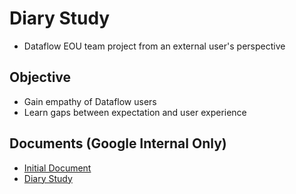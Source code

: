 # Diary Study
* Dataflow EOU team project from an external user's perspective

## Objective
* Gain empathy of Dataflow users
* Learn gaps between expectation and user experience

## Documents (Google Internal Only)
* [Initial Document](https://docs.google.com/document/d/1yC9JE5OAY65BgLv-z6lOAN1tc2gB9Y4v2QgU-X4zyA4/edit?usp=sharing)
* [Diary Study](https://docs.google.com/document/d/1yC9JE5OAY65BgLv-z6lOAN1tc2gB9Y4v2QgU-X4zyA4/edit?usp=sharing)
